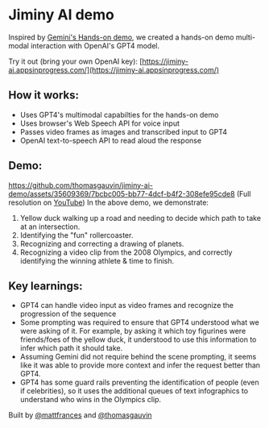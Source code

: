 # Jiminy AI demo 

Inspired by [Gemini's Hands-on demo](https://www.youtube.com/watch?v=UIZAiXYceBI), we created a hands-on demo multi-modal interaction with OpenAI's GPT4 model.

Try it out (bring your own OpenAI key): [https://jiminy-ai.appsinprogress.com/](https://jiminy-ai.appsinprogress.com/)

## How it works:
* Uses GPT4's multimodal capabilties for the hands-on demo 
* Uses browser's Web Speech API for voice input
* Passes video frames as images and transcribed input to GPT4
* OpenAI text-to-speech API to read aloud the response

## Demo:

https://github.com/thomasgauvin/jiminy-ai-demo/assets/35609369/7bcbc005-bb77-4dcf-b4f2-308efe95cde8
(Full resolution on [YouTube](https://www.youtube.com/watch?v=gm2a7KFzJW8))
In the above demo, we demonstrate:
1. Yellow duck walking up a road and needing to decide which path to take at an intersection.
2. Identifying the "fun" rollercoaster.
3. Recognizing and correcting a drawing of planets.
4. Recognizing a video clip from the 2008 Olympics, and correctly identifying the winning athlete & time to finish.

## Key learnings:
* GPT4 can handle video input as video frames and recognize the progression of the sequence
* Some prompting was required to ensure that GPT4 understood what we were asking of it. For example, by asking it which toy figurines were friends/foes of the yellow duck, it understood to use this information to infer which path it should take.
* Assuming Gemini did not require behind the scene prompting, it seems like it was able to provide more context and infer the request better than GPT4.
* GPT4 has some guard rails preventing the identification of people (even if celebrities), so it uses the additional queues of text infographics to understand who wins in the Olympics clip.

Built by [@mattfrances](https://github.com/mattfrances) and [@thomasgauvin](https://github.com/thomasgauvin) 
